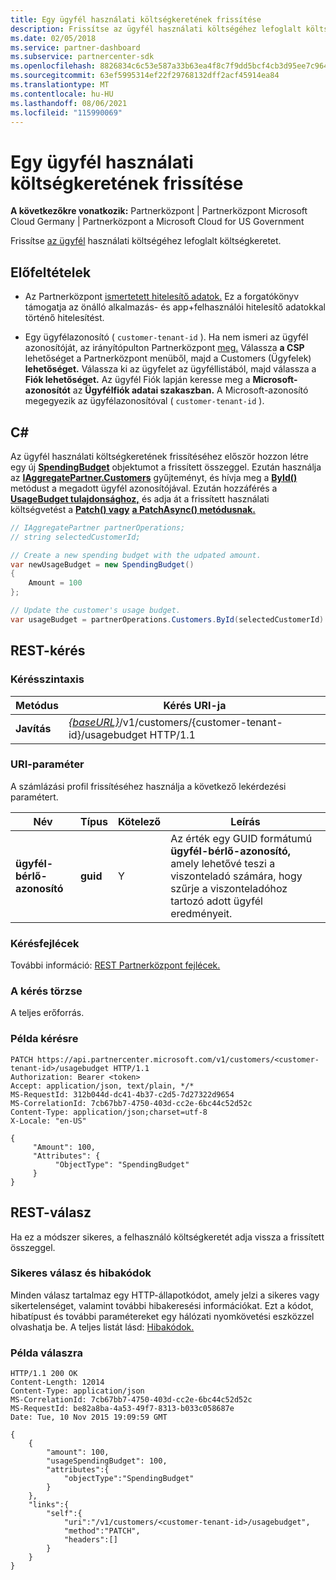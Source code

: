 ```yaml
---
title: Egy ügyfél használati költségkeretének frissítése
description: Frissítse az ügyfél használati költségéhez lefoglalt költségkeretet.
ms.date: 02/05/2018
ms.service: partner-dashboard
ms.subservice: partnercenter-sdk
ms.openlocfilehash: 8826834c6c53e587a33b63ea4f8c7f9dd5bcf4cb3d95ee7c964ea7ca00d4f89e
ms.sourcegitcommit: 63ef5995314ef22f29768132dff2acf45914ea84
ms.translationtype: MT
ms.contentlocale: hu-HU
ms.lasthandoff: 08/06/2021
ms.locfileid: "115990069"
---
```

# <a name="update-a-customers-usage-spending-budget"></a>Egy ügyfél használati költségkeretének frissítése

**A következőkre vonatkozik:** Partnerközpont | Partnerközpont Microsoft Cloud Germany | Partnerközpont a Microsoft Cloud for US Government

Frissítse [az ügyfél](customer-usage-resources.md#customerusagesummary) használati költségéhez lefoglalt költségkeretet.

## <a name="prerequisites"></a>Előfeltételek

- Az Partnerközpont [ismertetett hitelesítő adatok.](partner-center-authentication.md) Ez a forgatókönyv támogatja az önálló alkalmazás- és app+felhasználói hitelesítő adatokkal történő hitelesítést.

- Egy ügyfélazonosító ( `customer-tenant-id` ). Ha nem ismeri az ügyfél azonosítóját, az irányítópulton Partnerközpont [meg.](https://partner.microsoft.com/dashboard) Válassza **a CSP** lehetőséget a Partnerközpont menüből, majd a Customers (Ügyfelek) **lehetőséget.** Válassza ki az ügyfelet az ügyféllistából, majd válassza a **Fiók lehetőséget.** Az ügyfél Fiók lapján keresse meg a **Microsoft-azonosítót** az **Ügyfélfiók adatai szakaszban.** A Microsoft-azonosító megegyezik az ügyfélazonosítóval ( `customer-tenant-id` ).

## <a name="c"></a>C\#

Az ügyfél használati költségkeretének frissítéséhez először hozzon létre egy új [**SpendingBudget**](/dotnet/api/microsoft.store.partnercenter.models.usage.spendingbudget) objektumot a frissített összeggel. Ezután használja az [**IAggregatePartner.Customers**](/dotnet/api/microsoft.store.partnercenter.customers.icustomercollection) gyűjteményt, és hívja meg a [**ById()**](/dotnet/api/microsoft.store.partnercenter.customers.icustomercollection.byid) metódust a megadott ügyfél azonosítójával. Ezután hozzáférés a [**UsageBudget tulajdonsághoz,**](/dotnet/api/microsoft.store.partnercenter.customers.icustomer.usagebudget) és adja át a frissített használati költségvetést a [**Patch() vagy**](/dotnet/api/microsoft.store.partnercenter.usage.icustomerusagespendingbudget.patch) [**a PatchAsync() metódusnak.**](/dotnet/api/microsoft.store.partnercenter.usage.icustomerusagespendingbudget.patchasync)

``` csharp
// IAggregatePartner partnerOperations;
// string selectedCustomerId;

// Create a new spending budget with the udpated amount.
var newUsageBudget = new SpendingBudget()
{
    Amount = 100
};

// Update the customer's usage budget.
var usageBudget = partnerOperations.Customers.ById(selectedCustomerId).UsageBudget.Patch(newUsageBudget);
```

## <a name="rest-request"></a>REST-kérés

### <a name="request-syntax"></a>Kérésszintaxis

| Metódus    | Kérés URI-ja                                                                                             |
|-----------|---------------------------------------------------------------------------------------------------------|
| **Javítás** | [*{baseURL}*](partner-center-rest-urls.md)/v1/customers/{customer-tenant-id}/usagebudget HTTP/1.1 |

### <a name="uri-parameter"></a>URI-paraméter

A számlázási profil frissítéséhez használja a következő lekérdezési paramétert.

| Név                   | Típus     | Kötelező | Leírás                                                                                                                                            |
|------------------------|----------|----------|--------------------------------------------------------------------------------------------------------------------------------------------------------|
| **ügyfél-bérlő-azonosító** | **guid** | Y        | Az érték egy GUID formátumú **ügyfél-bérlő-azonosító,** amely lehetővé teszi a viszonteladó számára, hogy szűrje a viszonteladóhoz tartozó adott ügyfél eredményeit. |

### <a name="request-headers"></a>Kérésfejlécek

További információ: [REST Partnerközpont fejlécek.](headers.md)

### <a name="request-body"></a>A kérés törzse

A teljes erőforrás.

### <a name="request-example"></a>Példa kérésre

```http
PATCH https://api.partnercenter.microsoft.com/v1/customers/<customer-tenant-id>/usagebudget HTTP/1.1
Authorization: Bearer <token>
Accept: application/json, text/plain, */*
MS-RequestId: 312b044d-dc41-4b37-c2d5-7d27322d9654
MS-CorrelationId: 7cb67bb7-4750-403d-cc2e-6bc44c52d52c
Content-Type: application/json;charset=utf-8
X-Locale: "en-US"

{
     "Amount": 100,
     "Attributes": {
          "ObjectType": "SpendingBudget"
     }
}
```

## <a name="rest-response"></a>REST-válasz

Ha ez a módszer sikeres, a felhasználó költségkeretét adja vissza a frissített összeggel.

### <a name="response-success-and-error-codes"></a>Sikeres válasz és hibakódok

Minden válasz tartalmaz egy HTTP-állapotkódot, amely jelzi a sikeres vagy sikertelenséget, valamint további hibakeresési információkat. Ezt a kódot, hibatípust és további paramétereket egy hálózati nyomkövetési eszközzel olvashatja be. A teljes listát lásd: [Hibakódok.](error-codes.md)

### <a name="response-example"></a>Példa válaszra

```http
HTTP/1.1 200 OK
Content-Length: 12014
Content-Type: application/json
MS-CorrelationId: 7cb67bb7-4750-403d-cc2e-6bc44c52d52c
MS-RequestId: be82a8ba-4a53-49f7-8313-b033c058687e
Date: Tue, 10 Nov 2015 19:09:59 GMT

{
    {
        "amount": 100,
        "usageSpendingBudget": 100,
        "attributes":{
            "objectType":"SpendingBudget"
        }
    },
    "links":{
        "self":{
            "uri":"/v1/customers/<customer-tenant-id>/usagebudget",
            "method":"PATCH",
            "headers":[]
        }
    }
}
```
